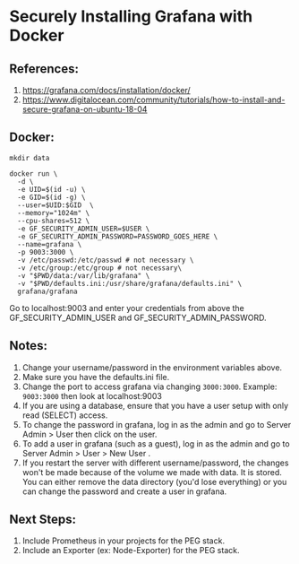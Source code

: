 # Securely Installing Grafana with Docker
## References:
1. https://grafana.com/docs/installation/docker/
2. https://www.digitalocean.com/community/tutorials/how-to-install-and-secure-grafana-on-ubuntu-18-04

## Docker:
```
mkdir data

docker run \
  -d \
  -e UID=$(id -u) \
  -e GID=$(id -g) \
  --user=$UID:$GID  \
  --memory="1024m" \
  --cpu-shares=512 \
  -e GF_SECURITY_ADMIN_USER=$USER \
  -e GF_SECURITY_ADMIN_PASSWORD=PASSWORD_GOES_HERE \
  --name=grafana \
  -p 9003:3000 \
  -v /etc/passwd:/etc/passwd # not necessary \
  -v /etc/group:/etc/group # not necessary\
  -v "$PWD/data:/var/lib/grafana" \
  -v "$PWD/defaults.ini:/usr/share/grafana/defaults.ini" \
  grafana/grafana
```

Go to localhost:9003 and enter your credentials from above the GF_SECURITY_ADMIN_USER and GF_SECURITY_ADMIN_PASSWORD.

## Notes:
1. Change your username/password in the environment variables above.
2. Make sure you have the defaults.ini file.
3. Change the port to access grafana via changing `3000:3000`. Example: `9003:3000` then look at localhost:9003
4. If you are using a database, ensure that you have a user setup with only read (SELECT) access.
5. To change the password in grafana, log in as the admin and go to Server Admin > User then click on the user.
6. To add a user in grafana (such as a guest), log in as the admin and go to Server Admin > User > New User .
7. If you restart the server with different username/password, the changes won't be made because of the volume we made with data. It is stored. You can either remove the data directory (you'd lose everything) or you can change the password and create a user in grafana.

## Next Steps:
1. Include Prometheus in your projects for the PEG stack.
2. Include an Exporter (ex: Node-Exporter) for the PEG stack.
